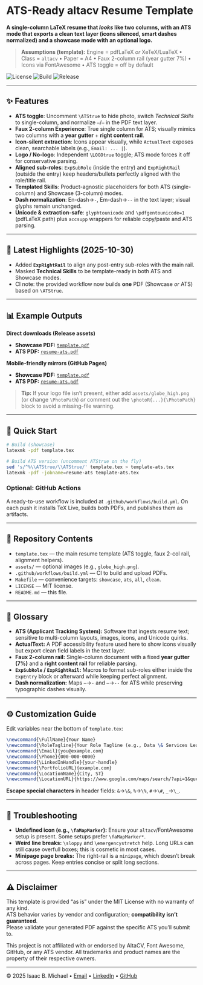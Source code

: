 # ATS-Ready altacv Resume Template

**A single-column LaTeX resume that *looks* like two columns, with an ATS mode that exports a clean text layer (icons silenced, smart dashes normalized) and a showcase mode with an optional logo.**

> **Assumptions (template):** Engine = pdfLaTeX *or* XeTeX/LuaTeX • Class = `altacv` • Paper = A4 • Faux 2-column rail (year gutter 7%) • Icons via FontAwesome • ATS toggle = off by default

![License](https://img.shields.io/badge/license-MIT-blue.svg)
![Build](https://github.com/isaacbmichael/ats-ready-altacv-template/actions/workflows/build.yml/badge.svg)
![Release](https://img.shields.io/github/v/release/isaacbmichael/ats-ready-altacv-template?include_prereleases&label=release)

---

## ✨ Features
- **ATS toggle**: Uncomment `\ATStrue` to hide photo, switch *Technical Skills* to single-column, and normalize `–`/`—` in the PDF text layer.
- **Faux 2-column Experience**: True single column for ATS; visually mimics two columns with a **year gutter** + **right content rail**.
- **Icon-silent extraction**: Icons appear visually, while `ActualText` exposes clean, searchable labels (e.g., `Email: ... |`).
- **Logo / No-logo**: Independent `\LOGOtrue` toggle; ATS mode forces it off for conservative parsing.
- **Aligned sub-roles**: `ExpSubRole` (inside the entry) and `ExpRightRail` (outside the entry) keep headers/bullets perfectly aligned with the role/title rail.
- **Templated Skills**: Product-agnostic placeholders for both ATS (single-column) and Showcase (3-column) modes.
- **Dash normalization**: En-dash→`-`, Em-dash→`--` in the text layer; visual glyphs remain unchanged.
- **Unicode & extraction-safe**: `glyphtounicode` and `\pdfgentounicode=1` (pdfLaTeX path) plus `accsupp` wrappers for reliable copy/paste and ATS parsing.

---

## 📌 Latest Highlights (2025-10-30)
- Added **`ExpRightRail`** to align any post-entry sub-roles with the main rail.
- Masked **Technical Skills** to be template-ready in both ATS and Showcase modes.
- CI note: the provided workflow now builds **one** PDF (Showcase *or* ATS) based on `\ATStrue`.

---

## 📊 Example Outputs

**Direct downloads (Release assets)**
- **Showcase PDF:** [`template.pdf`](https://github.com/isaacbmichael/ats-ready-altacv-template/releases/latest/download/template.pdf)  
- **ATS PDF:** [`resume-ats.pdf`](https://github.com/isaacbmichael/ats-ready-altacv-template/releases/latest/download/resume-ats.pdf)

**Mobile-friendly mirrors (GitHub Pages)**
- **Showcase PDF:** [`template.pdf`](https://isaacbmichael.github.io/assets/pdfs/template.pdf)  
- **ATS PDF:** [`resume-ats.pdf`](https://isaacbmichael.github.io/assets/pdfs/resume-ats.pdf)

> **Tip:** If your logo file isn’t present, either add `assets/globe_high.png` (or change `\PhotoPath`) *or* comment out the `\photoR{...}{\PhotoPath}` block to avoid a missing-file warning.

---

## 🚀 Quick Start

```bash
# Build (showcase)
latexmk -pdf template.tex

# Build ATS version (uncomment ATStrue on the fly)
sed 's/^%\\ATStrue/\\ATStrue/' template.tex > template-ats.tex
latexmk -pdf -jobname=resume-ats template-ats.tex
```

### Optional: GitHub Actions
A ready-to-use workflow is included at `.github/workflows/build.yml`. On each push it installs TeX Live, builds both PDFs, and publishes them as artifacts.

---

## 📂 Repository Contents
- `template.tex` — the main resume template (ATS toggle, faux 2-col rail, alignment helpers).
- `assets/` — optional images (e.g., `globe_high.png`).
- `.github/workflows/build.yml` — CI to build and upload PDFs.
- `Makefile` — convenience targets: `showcase`, `ats`, `all`, `clean`.
- `LICENSE` — MIT license.
- `README.md` — this file.

---

## 🧭 Glossary
- **ATS (Applicant Tracking System):** Software that ingests resume text; sensitive to multi-column layouts, images, icons, and Unicode quirks.
- **ActualText:** A PDF accessibility feature used here to show icons visually but export clean field labels in the text layer.
- **Faux 2-column rail:** Single-column document with a fixed **year gutter (7%)** and a **right content rail** for reliable parsing.
- **`ExpSubRole` / `ExpRightRail`:** Macros to format sub-roles either inside the `ExpEntry` block or afterward while keeping perfect alignment.
- **Dash normalization:** Maps `–`→`-` and `—`→`--` for ATS while preserving typographic dashes visually.

---

## ⚙️ Customization Guide
Edit variables near the bottom of `template.tex`:

```latex
\newcommand{\FullName}{Your Name}
\newcommand{\RoleTagline}{Your Role Tagline (e.g., Data \& Services Leader)}
\newcommand{\Email}{you@example.com}
\newcommand{\Phone}{000-000-0000}
\newcommand{\LinkedInHandle}{your-handle}
\newcommand{\PortfolioURL}{example.com}
\newcommand{\LocationName}{City, ST}
\newcommand{\LocationURL}{https://www.google.com/maps/search/?api=1&query=City}
```

**Escape special characters** in header fields: `&`→`\&`, `%`→`\%`, `#`→`\#`, `_`→`\_`.

---

## 🧩 Troubleshooting
- **Undefined icon (e.g., `\faMapMarker`):** Ensure your `altacv`/FontAwesome setup is present. Some setups prefer `\faMapMarker*`.
- **Weird line breaks:** `\sloppy` and `\emergencystretch` help. Long URLs can still cause overfull boxes; this is cosmetic in most cases.
- **Minipage page breaks:** The right-rail is a `minipage`, which doesn’t break across pages. Keep entries concise or split long sections.

---

## ⚠️ Disclaimer
This template is provided “as is” under the MIT License with no warranty of any kind.  
ATS behavior varies by vendor and configuration; **compatibility isn’t guaranteed**.  
Please validate your generated PDF against the specific ATS you’ll submit to.

This project is not affiliated with or endorsed by AltaCV, Font Awesome, GitHub, or any ATS vendor. All trademarks and product names are the property of their respective owners.

---

© 2025 Isaac B. Michael • [Email](mailto:isaac.b.michael@gmail.com) • [LinkedIn](https://www.linkedin.com/in/isaacbmichael) • [GitHub](https://github.com/isaacbmichael)
